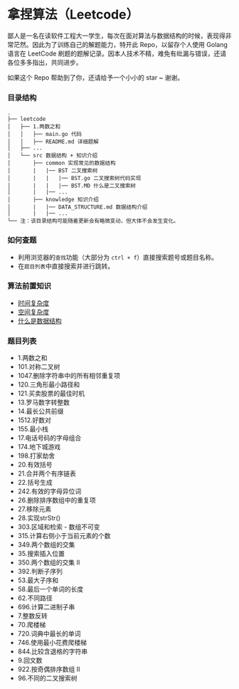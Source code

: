# 拿捏算法（Leetcode）
鄙人是一名在读软件工程大一学生，每次在面对算法与数据结构的时候，表现得非常茫然。因此为了训练自己的解题能力，特开此 Repo，以留存个人使用 Golang 语言在 LeetCode 刷题的题解记录。因本人技术不精，难免有纰漏与错误，还请各位多多指出，共同进步。

如果这个 Repo 帮助到了你，还请给予一个小小的 star ~ 谢谢。


### 目录结构
    .
    ├── leetcode
    │   ├── 1.两数之和
    │   │   ├── main.go 代码
    │   │   ├── README.md 详细题解
    │   ├── ...
    │   └── src 数据结构 + 知识介绍
    │       ├── common 实现常见的数据结构
    │       |   |── BST 二叉搜索树
    │       |   |   |── BST.go 二叉搜索树代码实现
    │       |   |   |── BST.MD 什么是二叉搜索树
    │       |   |── ... 
    │       ├── knowledge 知识介绍
    │       |   |── DATA_STRUCTURE.md 数据结构介绍
    │       |   |── ...    
    └── 注：该目录结构可能随着更新会有略微变动，但大体不会发生变化。

### 如何查题
* 利用浏览器的``查找``功能（大部分为 ``ctrl + f``）直接搜索题号或题目名称。
* 在``题目列表``中直接搜索并进行跳转。

### 算法前置知识
* [时间复杂度](https://github.com/polichan/leetcode/tree/master/src/knowledge/TIME_COMPLEXITY.md "时间复杂度")
* [空间复杂度](https://github.com/polichan/leetcode/tree/master/src/knowledge/HashMap/SPACE_COMPLEXITY.md "空间复杂度")
* [什么是数据结构](https://github.com/polichan/leetcode/tree/master/src/knowledge/DATA_STRUCTURE.md "什么是数据结构")


### 题目列表

* 1.两数之和
* 101.对称二叉树
* 1047.删除字符串中的所有相邻重复项
* 120.三角形最小路径和
* 121.买卖股票的最佳时机
* 13.罗马数字转整数
* 14.最长公共前缀
* 1512.好数对
* 155.最小栈
* 17.电话号码的字母组合
* 174.地下城游戏
* 198.打家劫舍
* 20.有效括号
* 21.合并两个有序链表
* 22.括号生成
* 242.有效的字母异位词
* 26.删除排序数组中的重复项
* 27.移除元素
* 28.实现strStr()
* 303.区域和检索 - 数组不可变
* 315.计算右侧小于当前元素的个数
* 349.两个数组的交集
* 35.搜索插入位置
* 350.两个数组的交集 II
* 392.判断子序列
* 53.最大子序和
* 58.最后一个单词的长度
* 62.不同路径
* 696.计算二进制子串
* 7.整数反转
* 70.爬楼梯
* 720.词典中最长的单词
* 746.使用最小花费爬楼梯
* 844.比较含退格的字符串
* 9.回文数
* 922.按奇偶排序数组 II
* 96.不同的二叉搜索树

